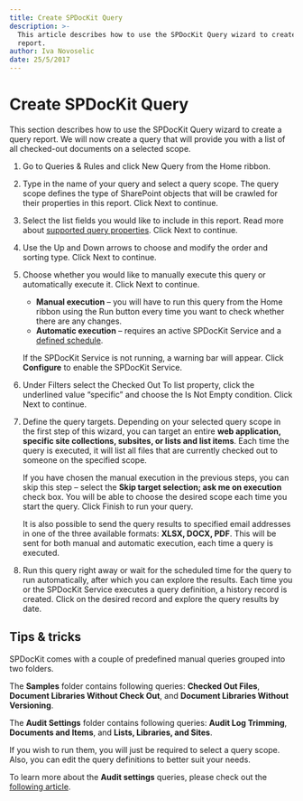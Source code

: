 ```yaml
---
title: Create SPDocKit Query
description: >-
  This article describes how to use the SPDocKit Query wizard to create a query 
  report.
author: Iva Novoselic
date: 25/5/2017
---
```


# Create SPDocKit Query

This section describes how to use the SPDocKit Query wizard to create a query report. We will now create a query that will provide you with a list of all checked-out documents on a selected scope.

1. Go to Queries & Rules and click New Query from the Home ribbon.  
2. Type in the name of your query and select a query scope. The query scope defines the type of SharePoint objects that will be crawled for their properties in this report. Click Next to continue.  
3. Select the list fields you would like to include in this report. Read more about [supported query properties](queries-and-rules-screen.md). Click Next to continue.  
4. Use the Up and Down arrows to choose and modify the order and sorting type. Click Next to continue.  
5. Choose whether you would like to manually execute this query or automatically execute it. Click Next to continue.

   * **Manual execution** – you will have to run this query from the Home ribbon using the Run button every time you want to check whether there are any changes.
   * **Automatic execution** – requires an active SPDocKit Service and a [defined schedule](queries-and-rules-screen.md).

   If the SPDocKit Service is not running, a warning bar will appear. Click **Configure** to enable the SPDocKit Service.

6. Under Filters select the Checked Out To list property, click the underlined value “specific” and choose the Is Not Empty condition. Click Next to continue.
7. Define the query targets. Depending on your selected query scope in the first step of this wizard, you can target an entire **web application, specific site collections, subsites, or lists and list items**. Each time the query is executed, it will list all files that are currently checked out to someone on the specified scope.

   If you have chosen the manual execution in the previous steps, you can skip this step – select the **Skip target selection; ask me on execution** check box. You will be able to choose the desired scope each time you start the query. Click Finish to run your query.

   It is also possible to send the query results to specified email addresses in one of the three available formats: **XLSX, DOCX, PDF**. This will be sent for both manual and automatic execution, each time a query is executed.

8. Run this query right away or wait for the scheduled time for the query to run automatically, after which you can explore the results. Each time you or the SPDocKit Service executes a query definition, a history record is created. Click on the desired record and explore the query results by date.

## Tips & tricks

SPDocKit comes with a couple of predefined manual queries grouped into two folders.

The **Samples** folder contains following queries: **Checked Out Files**, **Document Libraries Without Check Out**, and **Document Libraries Without Versioning**.

The **Audit Settings** folder contains following queries: **Audit Log Trimming**, **Documents and Items**, and **Lists, Libraries, and Sites**.

If you wish to run them, you will just be required to select a query scope. Also, you can edit the query definitions to better suit your needs.

To learn more about the **Audit settings** queries, please check out the [following article](create-audit-queries-and-rules.md).

